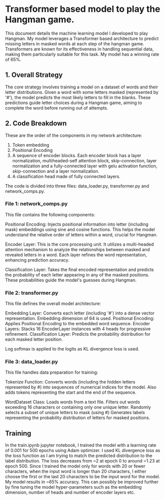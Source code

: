 # Transformer based model to play the Hangman game.

This document details the machine learning model I developed to play Hangman. My model leverages a Transformer based architecture to predict missing letters in masked words at each step of the hangman game. Transformers are known for its effectiveness in handling sequential data, making them particularly suitable for this task. My model has a winning rate of 65%.

## 1. Overall Strategy

The core strategy involves training a model on a dataset of words and their letter distributions. Given a word with some letters masked (represented by '#'), the model predicts the most likely letters to fill in the blanks. These predictions guide letter choices during a Hangman game, aiming to complete the word before running out of attempts.

## 2. Code Breakdown

These are the order of the components in my network architecture:

1.	Token embedding
2.	Positional Encoding
3.	A sequence of encoder blocks. Each encoder block has a layer normalization, multiheaded-self attention block, skip-connection, layer normalization and a fully-connected layer with gelu activation function, skip-connection and a layer normalization.
4.	A classification head made of fully connected layers. 




The code is divided into three files: data_loader.py, transformer.py and network_comps.py.

### File 1: network_comps.py

This file contains the following components:

Positional Encoding: Injects positional information into letter (including mask) embeddings using sine and cosine functions. This helps the model understand the relative order of letters within a word, crucial for Hangman.

Encoder Layer: This is the core processing unit. It utilizes a multi-headed attention mechanism to analyze the relationships between masked and revealed letters in a word. Each layer refines the word representation, enhancing prediction accuracy.

Classification Layer: Takes the final encoded representation and predicts the probability of each letter appearing in any of the masked positions. These probabilities guide the model's guesses during Hangman.

### File 2: transformer.py

This file defines the overall model architecture:

Embedding Layer: Converts each letter (including '#') into a dense vector representation. Embedding dimension of 64 is used.
Positional Encoding: Applies Positional Encoding to the embedded word sequence.
Encoder Layers: Stacks 16 EncoderLayer instances with 4 heads for progressive refinement.
Classification Layer: Predicts the probability distribution for each masked letter position.

Log softmax is applied to the logits as KL divergence loss is used.

### File 3: data_loader.py

This file handles data preparation for training:

Tokenize Function: Converts words (including the hidden letters represented by #) into sequences of numerical indices for the model. Also adds tokens representing the start and the end of the sequence. 

WordDataset Class:
Loads words from a text file.
Filters out words exceeding 16 characters or containing only one unique letter.
Randomly selects a subset of unique letters to mask (using #)
Generates labels representing the probability distribution of letters for masked positions.


## Training

In the train.ipynb jupyter notebook, I trained the model with a learning rate of 0.001 for 500 epochs using Adam optimizer. I used KL divergence loss as the loss function as I am trying to match the predicted distribution to the label distribution. The loss decreases from ~2 at epoch 0 to around ~1.23 at epoch 500. Since I trained the model only for words with 20 or fewer characters, when the input word is longer than 20 characters, I either choose the first or the last 20 characters to be the input word for the model. My model results in ~65% accuracy. This can possibly be improved further by fine tuning the model hyper-parameters such as the embedding dimension, number of heads and number of encoder layers etc.
